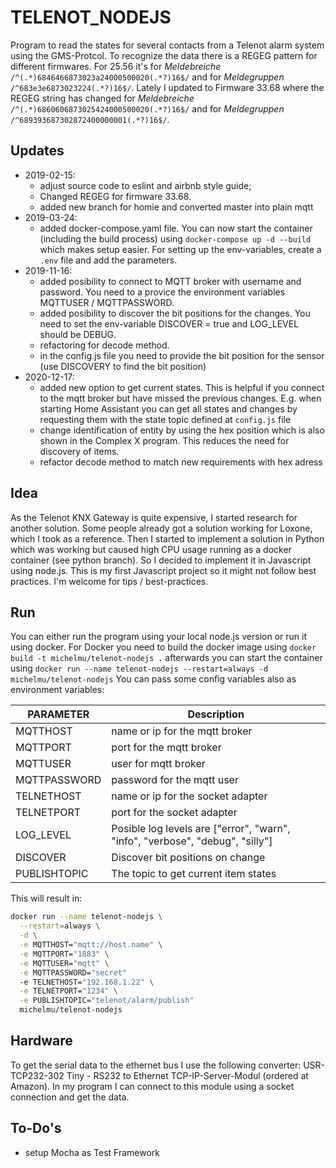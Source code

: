 # TELENOT_NODEJS

Program to read the states for several contacts from a Telenot alarm system using the GMS-Protcol.
To recognize the data there is a REGEG pattern for different firmwares. For 25.56 it's for *Meldebreiche* `/^(.*)6846466873023a24000500020(.*?)16$/` and for *Meldegruppen* `/^683e3e6873023224(.*?)16$/`. Lately I updated to Firmware 33.68 where the REGEG string has changed for *Meldebreiche* `/^(.*)6860606873025424000500020(.*?)16$/` and for *Meldegruppen* `/^689393687302872400000001(.*?)16$/`.

## Updates

- 2019-02-15:
  - adjust source code to eslint and airbnb style guide;
  - Changed REGEG for firmware 33.68.
  - added new branch for homie and converted master into plain mqtt
- 2019-03-24:
  - added docker-compose.yaml file. You can now start the container (including the build process) using `docker-compose up -d --build` which makes setup easier. For setting up the env-variables, create a `.env` file and add the parameters.
- 2019-11-16:
  - added posibility to connect to MQTT broker with username and password. You need to a provice the environment variables MQTTUSER / MQTTPASSWORD.
  - added posibility to discover the bit positions for the changes. You need to set the env-variable DISCOVER = true and LOG_LEVEL should be DEBUG.
  - refactoring for decode method.
  - in the config.js file you need to provide the bit position for the sensor (use DISCOVERY to find the bit position)
- 2020-12-17:
  - added new option to get current states. This is helpful if you connect to the mqtt broker but have missed the previous changes. E.g. when starting Home Assistant you can get all states and changes by requesting them with the state topic defined at `config.js` file
  - change identification of entity by using the hex position which is also shown in the Complex X program. This reduces the need for discovery of items.
  - refactor decode method to match new requirements with hex adress

## Idea

As the Telenot KNX Gateway is quite expensive, I started research for another solution. Some people already got a solution working for Loxone, which I took as a reference. Then I started to implement a solution in Python which was working but caused high CPU usage running as a docker container (see python branch). So I decided to implement it in Javascript using node.js. This is my first Javascript project so it might not follow best practices. I'm welcome for tips / best-practices.

## Run

You can either run the program using your local node.js version or run it using docker. For Docker you need to build the docker image using
```docker build -t michelmu/telenot-nodejs .```
afterwards you can start the container using
```docker run --name telenot-nodejs --restart=always -d michelmu/telenot-nodejs```
You can pass some config variables also as environment variables:

|PARAMETER       | Description                             |
|----------------|-----------------------------------------|
|MQTTHOST        | name or ip for the mqtt broker          |
|MQTTPORT        | port for the mqtt broker                |
|MQTTUSER        | user for mqtt broker                    |
|MQTTPASSWORD    | password for the mqtt user              |
|TELNETHOST      | name or ip for the socket adapter       |
|TELNETPORT      | port for the socket adapter             |
|LOG_LEVEL       | Posible log levels are ["error", "warn", "info", "verbose", "debug", "silly"] |
|DISCOVER        | Discover bit positions on change        |
|PUBLISHTOPIC    | The topic to get current item states    |

This will result in:

```bash
docker run --name telenot-nodejs \
  --restart=always \
  -d \
  -e MQTTHOST="mqtt://host.name" \
  -e MQTTPORT="1883" \
  -e MQTTUSER="mqtt" \
  -e MQTTPASSWORD="secret"
  -e TELNETHOST="192.168.1.22" \
  -e TELNETPORT="1234" \
  -e PUBLISHTOPIC="telenot/alarm/publish"
  michelmu/telenot-nodejs
```

## Hardware

To get the serial data to the ethernet bus I use the following converter: USR-TCP232-302 Tiny - RS232 to Ethernet TCP-IP-Server-Modul (ordered at Amazon). In my program I can connect to this module using a socket connection and get the data.

## To-Do's

- setup Mocha as Test Framework
